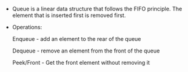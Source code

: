 
- Queue is a linear data structure that follows the FIFO principle. The element that is inserted first is removed first. 

- Operations: 

    Enqueue - add an element to the rear of the queue

    Dequeue - remove an element from the front of the queue 

    Peek/Front - Get the front element without removing it 